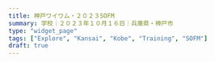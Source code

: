 ```yaml
---
title: 神戸ワイワム・２０２３SOFM
summary: 学校｜２０２３年１０月１６日｜兵庫県・神戸市
type: "widget_page"
tags: ["Explore", "Kansai", "Kobe", "Training", "SOFM"]
draft: true
---
```

